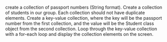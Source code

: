 

create a collection of passport numbers (String format).
Create a collection of students in our group.
Each collection should not have duplicate elements.
Create a key-value collection, where the key will be the passport number from the first collection, and the value will be the Student class object from the second collection.
Loop through the key-value collection with a for-each loop and display the collection elements on the screen.

